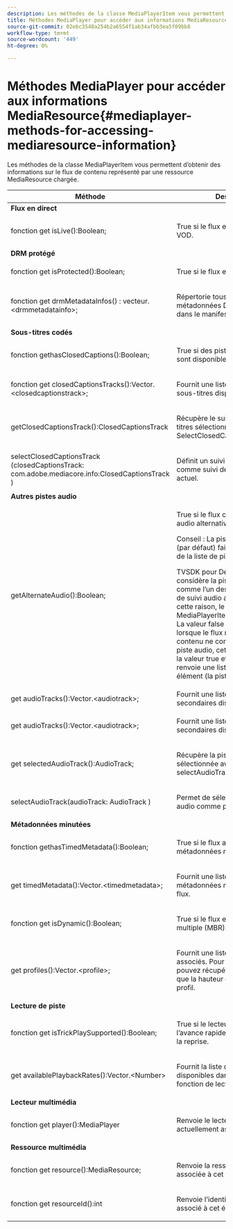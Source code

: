 ```yaml
---
description: Les méthodes de la classe MediaPlayerItem vous permettent d’obtenir des informations sur le flux de contenu représenté par une ressource MediaResource chargée.
title: Méthodes MediaPlayer pour accéder aux informations MediaResource
source-git-commit: 02ebc3548a254b2a6554f1ab34afbb3ea5f09bb8
workflow-type: tm+mt
source-wordcount: '449'
ht-degree: 0%

---
```


# Méthodes MediaPlayer pour accéder aux informations MediaResource{#mediaplayer-methods-for-accessing-mediaresource-information}

Les méthodes de la classe MediaPlayerItem vous permettent d’obtenir des informations sur le flux de contenu représenté par une ressource MediaResource chargée.

<table frame="all" colsep="1" rowsep="1" id="table_77B55D506FE24326A03D97AA087231FF"> 
 <thead> 
  <tr rowsep="1"> 
   <th colname="2" class="entry"> Méthode </th> 
   <th colname="3" class="entry"> Description </th> 
  </tr> 
 </thead>
 <tbody> 
  <tr rowsep="1"> 
   <td colname="1"> <b>Flux en direct </b> </td> 
   <td colname="2"> </td>
  </tr> 
  <tr rowsep="1"> 
   <td colname="2"> <span class="codeph"> fonction get isLive():Boolean; </span> </td> 
   <td colname="3"> <p>True si le flux est actif ; false s’il est VOD. </p> </td> 
  </tr> 
  <tr rowsep="1"> 
   <td colname="1"> <b>DRM protégé</b> </td> 
   <td colname="2"> </td>
  </tr> 
  <tr rowsep="1"> 
   <td colname="2"> <span class="codeph"> fonction get isProtected():Boolean; </span> </td> 
   <td colname="3"> <p>True si le flux est protégé par DRM. </p> </td> 
  </tr> 
  <tr rowsep="1"> 
   <td colname="2"> <span class="codeph"> fonction get drmMetadataInfos() : vecteur.&lt;drmmetadatainfo&gt;; </span> </td> 
   <td colname="3"> <p>Répertorie tous les objets de métadonnées DRM découverts dans le manifeste. </p> </td> 
  </tr> 
  <tr rowsep="1"> 
   <td colname="1"> <b>Sous-titres codés</b> </td> 
   <td colname="2"> </td>
  </tr> 
  <tr rowsep="1"> 
   <td colname="2"> <span class="codeph"> fonction gethasClosedCaptions():Boolean; </span> </td> 
   <td colname="3"> <p>True si des pistes de sous-titres sont disponibles. </p> </td> 
  </tr> 
  <tr rowsep="1"> 
   <td colname="2"> <span class="codeph"> fonction get closedCaptionsTracks():Vector.&lt;closedcaptionstrack&gt;; </span> </td> 
   <td colname="3"> <p>Fournit une liste des suivis de sous-titres disponibles. </p> </td> 
  </tr> 
  <tr rowsep="1"> 
   <td colname="2"> <span class="codeph"> getClosedCaptionsTrack():ClosedCaptionsTrack </span> </td> 
   <td colname="3"> <p>Récupère le suivi actuel des sous-titres sélectionnés avec <span class="codeph"> SelectClosedCaptionsTrack </span>. </p> </td> 
  </tr> 
  <tr rowsep="1"> 
   <td colname="2"> <span class="codeph"> selectClosedCaptionsTrack (closedCaptionsTrack: com.adobe.mediacore.info:ClosedCaptionsTrack ) </span> </td> 
   <td colname="3"> <p>Définit un suivi de sous-titres comme suivi de sous-titres fermés actuel. </p> </td> 
  </tr> 
  <tr rowsep="1"> 
   <td colname="1"> <b>Autres pistes audio </b> </td> 
   <td colname="2"> </td>
  </tr> 
  <tr rowsep="1"> 
   <td colname="2"> <span class="codeph"> getAlternateAudio():Boolean; </span> </td> 
   <td colname="3"> <p>True si le flux comporte des pistes audio alternatives. </p> <p>Conseil : La piste audio principale (par défaut) fait également partie de la liste de piste audio alternative. </p> <p>TVSDK pour Desktop HLS considère la piste audio principale comme l’un des éléments de la liste de suivi audio alternative. Pour cette raison, le seul cas où <span class="codeph"> MediaPlayerItem.hasAlternateAudio </span> La valeur false est renvoyée lorsque le flux n’a aucun son. Si le contenu ne comporte qu’une seule piste audio, cette méthode renvoie la valeur true et <span class="codeph"> get AudioTracks </span> renvoie une liste avec un seul élément (la piste audio par défaut). </p> </td> 
  </tr> 
  <tr rowsep="1"> 
   <td colname="2"> <span class="codeph"> get audioTracks():Vector.&lt;audiotrack&gt;; </span> </td> 
   <td colname="3"> Fournit une liste des pistes audio secondaires disponibles. </td> 
  </tr> 
  <tr rowsep="1"> 
   <td colname="2"> <span class="codeph"> get audioTracks():Vector.&lt;audiotrack&gt;; </span> </td> 
   <td colname="3"> <p>Fournit une liste des pistes audio secondaires disponibles. </p> </td> 
  </tr> 
  <tr rowsep="1"> 
   <td colname="2"> <span class="codeph"> get selectedAudioTrack():AudioTrack; </span> </td> 
   <td colname="3"> <p>Récupère la piste audio sélectionnée avec <span class="codeph"> selectAudioTrack </span>. </p> </td> 
  </tr> 
  <tr rowsep="1"> 
   <td colname="2"> <span class="codeph"> selectAudioTrack(audioTrack: AudioTrack ) </span> </td> 
   <td colname="3"> <p>Permet de sélectionner une piste audio comme piste audio actuelle. </p> </td> 
  </tr> 
  <tr rowsep="1"> 
   <td colname="1"> <b>Métadonnées minutées</b> </td> 
   <td colname="2"> </td>
  </tr> 
  <tr rowsep="1"> 
   <td colname="2"> <span class="codeph"> fonction gethasTimedMetadata():Boolean; </span> </td> 
   <td colname="3"> <p>True si le flux a associé des métadonnées minutées. </p> </td> 
  </tr> 
  <tr rowsep="1"> 
   <td colname="2"> <span class="codeph"> get timedMetadata():Vector.&lt;timedmetadata&gt;; </span> </td> 
   <td colname="3"> <p>Fournit une liste des objets de métadonnées minutés associés au flux. </p> </td> 
  </tr> 
  <tr rowsep="1"> 
   <td colname="2"> <span class="codeph"> fonction get isDynamic():Boolean; </span> </td> 
   <td colname="3"> <p>True si le flux est un flux à débit multiple (MBR). </p> </td> 
  </tr> 
  <tr rowsep="1"> 
   <td colname="2"> <span class="codeph"> get profiles():Vector.&lt;profile&gt;; </span> </td> 
   <td colname="3"> <p>Fournit une liste des profils de débit associés. Pour chaque profil, vous pouvez récupérer son débit ainsi que la hauteur et la largeur du profil. </p> </td> 
  </tr> 
  <tr rowsep="1"> 
   <td colname="1"> <b>Lecture de piste </b> </td> 
   <td colname="2"> </td>
  </tr> 
  <tr rowsep="1"> 
   <td colname="2"> <span class="codeph"> fonction get isTrickPlaySupported():Boolean; </span> </td> 
   <td colname="3"> <p>True si le lecteur prend en charge l’avance rapide, le retour arrière et la reprise. </p> </td> 
  </tr> 
  <tr rowsep="1"> 
   <td colname="2"> <span class="codeph"> get availablePlaybackRates():Vector.&lt;Number&gt; </span> </td> 
   <td colname="3"> <p>Fournit la liste des taux de lecture disponibles dans le contexte de la fonction de lecture de l’astuce. </p> </td> 
  </tr> 
  <tr rowsep="1"> 
   <td colname="1"> <b>Lecteur multimédia </b> </td> 
   <td colname="2"> </td>
  </tr> 
  <tr rowsep="1"> 
   <td colname="2"> <span class="codeph"> fonction get player():MediaPlayer </span> </td> 
   <td colname="3"> <p>Renvoie le lecteur multimédia actuellement associé à ce lecteur. </p> </td> 
  </tr> 
  <tr rowsep="1"> 
   <td colname="1"> <b>Ressource multimédia</b> </td> 
   <td colname="2"> </td>
  </tr> 
  <tr rowsep="1"> 
   <td colname="2"> <span class="codeph"> fonction get resource():MediaResource; </span> </td> 
   <td colname="3"> <p>Renvoie la ressource multimédia associée à cet élément. </p> </td> 
  </tr> 
  <tr rowsep="0"> 
   <td colname="2"> <span class="codeph"> fonction get resourceId():int </span> </td> 
   <td colname="3"> <p>Renvoie l’identifiant du média associé à cet élément. </p> </td> 
  </tr> 
 </tbody> 
</table>
